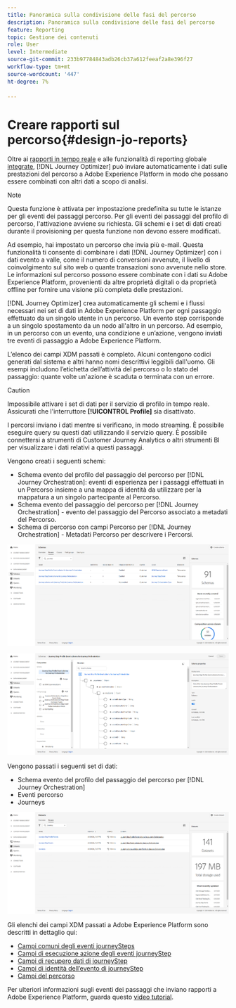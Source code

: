 ```yaml
---
title: Panoramica sulla condivisione delle fasi del percorso
description: Panoramica sulla condivisione delle fasi del percorso
feature: Reporting
topic: Gestione dei contenuti
role: User
level: Intermediate
source-git-commit: 233b97784843adb26cb37a612feeaf2a8e396f27
workflow-type: tm+mt
source-wordcount: '447'
ht-degree: 7%

---
```


# Creare rapporti sul percorso{#design-jo-reports}

Oltre ai [rapporti in tempo reale](live-report.md) e alle funzionalità di reporting globale [integrate](global-report.md), [!DNL Journey Optimizer] può inviare automaticamente i dati sulle prestazioni del percorso a Adobe Experience Platform in modo che possano essere combinati con altri dati a scopo di analisi.

>[!NOTE]
>
>Questa funzione è attivata per impostazione predefinita su tutte le istanze per gli eventi dei passaggi percorso. Per gli eventi dei passaggi del profilo di percorso, l&#39;attivazione avviene su richiesta. Gli schemi e i set di dati creati durante il provisioning per questa funzione non devono essere modificati.

Ad esempio, hai impostato un percorso che invia più e-mail. Questa funzionalità ti consente di combinare i dati [!DNL Journey Optimizer] con i dati evento a valle, come il numero di conversioni avvenute, il livello di coinvolgimento sul sito web o quante transazioni sono avvenute nello store. Le informazioni sul percorso possono essere combinate con i dati su Adobe Experience Platform, provenienti da altre proprietà digitali o da proprietà offline per fornire una visione più completa delle prestazioni.

[!DNL Journey Optimizer] crea automaticamente gli schemi e i flussi necessari nei set di dati in Adobe Experience Platform per ogni passaggio effettuato da un singolo utente in un percorso. Un evento step corrisponde a un singolo spostamento da un nodo all&#39;altro in un percorso. Ad esempio, in un percorso con un evento, una condizione e un’azione, vengono inviati tre eventi di passaggio a Adobe Experience Platform.

L’elenco dei campi XDM passati è completo. Alcuni contengono codici generati dal sistema e altri hanno nomi descrittivi leggibili dall&#39;uomo. Gli esempi includono l’etichetta dell’attività del percorso o lo stato del passaggio: quante volte un&#39;azione è scaduta o terminata con un errore.

>[!CAUTION]
>
>Impossibile attivare i set di dati per il servizio di profilo in tempo reale. Assicurati che l&#39;interruttore **[!UICONTROL Profile]** sia disattivato.

I percorsi inviano i dati mentre si verificano, in modo streaming. È possibile eseguire query su questi dati utilizzando il servizio query. È possibile connettersi a strumenti di Customer Journey Analytics o altri strumenti BI per visualizzare i dati relativi a questi passaggi.

Vengono creati i seguenti schemi:

* Schema evento del profilo del passaggio del percorso per [!DNL Journey Orchestration]: eventi di esperienza per i passaggi effettuati in un Percorso insieme a una mappa di identità da utilizzare per la mappatura a un singolo partecipante al Percorso.
* Schema evento del passaggio del percorso per [!DNL Journey Orchestration] - evento del passaggio del Percorso associato a metadati del Percorso.
* Schema di percorso con campi Percorso per [!DNL Journey Orchestration] - Metadati Percorso per descrivere i Percorsi.

![](../assets/sharing1.png)

![](../assets/sharing2.png)

Vengono passati i seguenti set di dati:

* Schema evento del profilo del passaggio del percorso per [!DNL Journey Orchestration]
* Eventi percorso
* Journeys

![](../assets/sharing3.png)

Gli elenchi dei campi XDM passati a Adobe Experience Platform sono descritti in dettaglio qui:

* [Campi comuni degli eventi journeySteps](../reports/sharing-common-fields.md)
* [Campi di esecuzione azione degli eventi journeyStep](../reports/sharing-execution-fields.md)
* [Campi di recupero dati di journeyStep](../reports/sharing-fetch-fields.md)
* [Campi di identità dell’evento di journeyStep](../reports/sharing-identity-fields.md)
* [Campi del percorso](../reports/sharing-journey-fields.md)

Per ulteriori informazioni sugli eventi dei passaggi che inviano rapporti a Adobe Experience Platform, guarda questo [video tutorial](https://experienceleague.adobe.com/docs/journey-orchestration-learn/tutorials/reporting-step-events-to-adobe-experience-platform.html).
